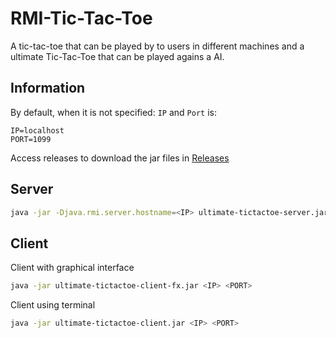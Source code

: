 # RMI-Tic-Tac-Toe
A tic-tac-toe that can be played by to users in different machines and a ultimate Tic-Tac-Toe that can be played agains a AI.

## Information

By default, when it is not specified: `IP` and `Port` is:

`IP=localhost`  
`PORT=1099` 

Access releases to download the jar files in [Releases]


## Server


```bash
java -jar -Djava.rmi.server.hostname=<IP> ultimate-tictactoe-server.jar <IP> <PORT>
```

## Client

Client with graphical interface

```bash
java -jar ultimate-tictactoe-client-fx.jar <IP> <PORT>
```

Client using terminal

```bash
java -jar ultimate-tictactoe-client.jar <IP> <PORT>
```
  
  
   [Releases]: <https://github.com/Barbalho12/RMI-Tic-Tac-Toe/releases>
